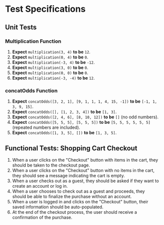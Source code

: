 # Test Specifications

## Unit Tests

### Multiplication Function

1. **Expect** `multiplication(3, 4)` **to be** `12`.
2. **Expect** `multiplication(0, 4)` **to be** `0`.
3. **Expect** `multiplication(-3, 4)` **to be** `-12`.
4. **Expect** `multiplication(3, 0)` **to be** `0`.
5. **Expect** `multiplication(0, 0)` **to be** `0`.
6. **Expect** `multiplication(-3, -4)` **to be** `12`.

### concatOdds Function

1. **Expect** `concatOdds([3, 2, 1], [9, 1, 1, 1, 4, 15, -1])` **to be** `[-1, 1, 3, 9, 15]`.
2. **Expect** `concatOdds([], [1, 2, 3, 4])` **to be** `[1, 3]`.
3. **Expect** `concatOdds([2, 4, 6], [8, 10, 12])` **to be** `[]` (no odd numbers).
4. **Expect** `concatOdds([5, 5, 5], [5, 5, 5])` **to be** `[5, 5, 5, 5, 5, 5]` (repeated numbers are included).
5. **Expect** `concatOdds([1, 3, 5], [])` **to be** `[1, 3, 5]`.

## Functional Tests: Shopping Cart Checkout

1. When a user clicks on the "Checkout" button with items in the cart, they should be taken to the checkout page.
2. When a user clicks on the "Checkout" button with no items in the cart, they should see a message indicating the cart is empty.
3. When a user checks out as a guest, they should be asked if they want to create an account or log in.
4. When a user chooses to check out as a guest and proceeds, they should be able to finalize the purchase without an account.
5. When a user is logged in and clicks on the "Checkout" button, their saved information should be auto-populated.
6. At the end of the checkout process, the user should receive a confirmation of the purchase.

